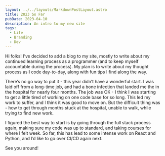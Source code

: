 ```yaml
---
layout: ../../layouts/MarkdownPostLayout.astro
title: 2023 So Far
pubDate: 2023-04-10
description: An intro to my new site
tags:
  - Life
  - Branding
  - Dev
---
```


Hi folks! I’ve decided to add a blog to my site, mostly to write about my continued learning process as a programmer (and to keep myself accountable during the process). My plan is to write about my thought process as I code day-to-day, along with fun tips I find along the way.

There’s no go way to put it - this year didn’t have a wonderful start. I was laid off from a long-time job, and had a bone infection that landed me the in the hospital for nearly four months. The job was OK - I think I was starting to get a little tired of working on one code base for so long. This led my work to suffer, and I think it was good to move on. But the difficult thing was - how to get through months stuck at the hospital, unable to walk, while trying to find new work.

I figured the best way to start is by going through the full stack process again, making sure my code was up to standard, and taking courses for where I felt week. So far, this has lead to some intense work on React and Python, and I’d like to go over CI/CD again next.

See you around!
